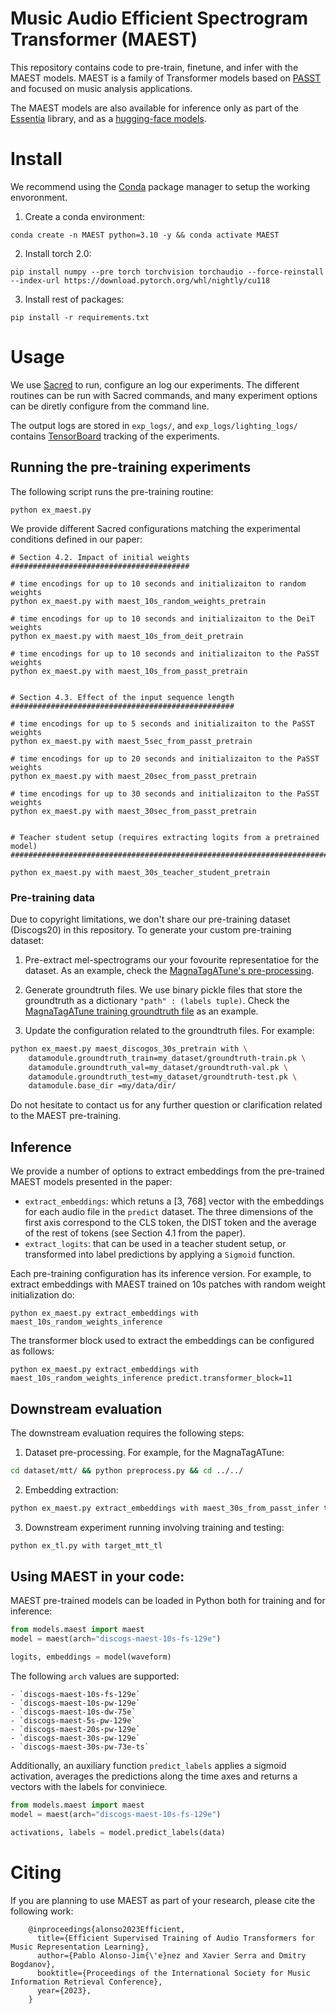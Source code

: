 # Music Audio  Efficient Spectrogram Transformer (MAEST)

This repository contains code to pre-train, finetune, and infer with the MAEST models.
MAEST is a family of Transformer models based on [PASST](https://github.com/kkoutini/PaSST) and
focused on music analysis applications.

The MAEST models are also available for inference only as part of the
[Essentia](https://essentia.upf.edu/models.html#MAEST) library, and as a [hugging-face models](todo).

# Install 

We recommend using the [Conda](https://docs.conda.io) package manager to setup the working envoronment. 


1. Create a conda environment:

```
conda create -n MAEST python=3.10 -y && conda activate MAEST
```

2. Install torch 2.0:

```
pip install numpy --pre torch torchvision torchaudio --force-reinstall --index-url https://download.pytorch.org/whl/nightly/cu118
```

3. Install rest of packages:

```
pip install -r requirements.txt
```

# Usage

We use [Sacred](https://github.com/IDSIA/sacred) to run, configure an log our experiments. 
The different routines can be run with Sacred commands, and many experiment options can be diretly
configure from the command line.

The output logs are stored in `exp_logs/`, and `exp_logs/lighting_logs/` contains
[TensorBoard](https://www.tensorflow.org/tensorboard) tracking of the experiments.

## Running the pre-training experiments

The following script runs the pre-training routine:

```
python ex_maest.py
```

We provide different Sacred configurations matching the experimental conditions defined in our
paper:

```
# Section 4.2. Impact of initial weights
########################################

# time encodings for up to 10 seconds and initializaiton to random weights
python ex_maest.py with maest_10s_random_weights_pretrain

# time encodings for up to 10 seconds and initializaiton to the DeiT weights
python ex_maest.py with maest_10s_from_deit_pretrain

# time encodings for up to 10 seconds and initializaiton to the PaSST weights
python ex_maest.py with maest_10s_from_passt_pretrain


# Section 4.3. Effect of the input sequence length
##################################################

# time encodings for up to 5 seconds and initializaiton to the PaSST weights
python ex_maest.py with maest_5sec_from_passt_pretrain

# time encodings for up to 20 seconds and initializaiton to the PaSST weights
python ex_maest.py with maest_20sec_from_passt_pretrain

# time encodings for up to 30 seconds and initializaiton to the PaSST weights
python ex_maest.py with maest_30sec_from_passt_pretrain


# Teacher student setup (requires extracting logits from a pretrained model)
############################################################################

python ex_maest.py with maest_30s_teacher_student_pretrain
```

### Pre-training data

Due to copyright limitations, we don't share our pre-training dataset (Discogs20) in this
repository.
To generate your custom pre-training dataset:

1. Pre-extract mel-spectrograms our your fovourite representatioe for the dataset. As an example, check the [MagnaTagATune's pre-processing](datasets/mtt/preprocess.py).

2. Generate groundtruth files. We use binary pickle files that store the groundtruth as a dictionary
   `"path" : (labels tuple)`. Check the [MagnaTagATune training groundtruth file](datasets/mtt/groundtruth-train.pk) as an example.

3. Update the configuration related to the groundtruth files. For example:

```bash
python ex_maest.py maest_discogos_30s_pretrain with \
    datamodule.groundtruth_train=my_dataset/groundtruth-train.pk \
    datamodule.groundtruth_val=my_dataset/groundtruth-val.pk \
    datamodule.groundtruth_test=my_dataset/groundtruth-test.pk \
    datamodule.base_dir =my/data/dir/
```

Do not hesitate to  contact us for any further question or clarification related to the MAEST pre-training.

## Inference

We provide a number of options to extract embeddings from the pre-trained MAEST models presented in
the paper:

- `extract_embeddings`: which retuns a [3, 768] vector with the embeddings for each audio file in
  the `predict` dataset. The three dimensions of the first axis correspond to the CLS token, the
  DIST token and the average of the rest of tokens (see Section 4.1 from the paper). 
- `extract_logits`: that can be used in a teacher student setup, or transformed into label
  predictions by applying a `Sigmoid` function.

Each pre-training configuration has its inference version. For example, to extract embeddings
with MAEST trained on 10s patches with random weight initialization do:

```
python ex_maest.py extract_embeddings with maest_10s_random_weights_inference
```

The transformer block used to extract the embeddings can be configured as follows:

```
python ex_maest.py extract_embeddings with maest_10s_random_weights_inference predict.transformer_block=11
```

## Downstream evaluation

The downstream evaluation requires the following steps:

1. Dataset pre-processing. For example, for the MagnaTagATune:

```bash
cd dataset/mtt/ && python preprocess.py && cd ../../
```

2. Embedding extraction:

```bash
python ex_maest.py extract_embeddings with maest_30s_from_passt_infer target_mtt
```

3. Downstream experiment running involving training and testing:

```bash
python ex_tl.py with target_mtt_tl
```

## Using MAEST in your code:

MAEST pre-trained models can be loaded in Python both for training and for inference:

```python
from models.maest import maest
model = maest(arch="discogs-maest-10s-fs-129e")

logits, embeddings = model(waveform)
```

The following `arch` values are supported:

    - `discogs-maest-10s-fs-129e`
    - `discogs-maest-10s-pw-129e`
    - `discogs-maest-10s-dw-75e`
    - `discogs-maest-5s-pw-129e`
    - `discogs-maest-20s-pw-129e`
    - `discogs-maest-30s-pw-129e`
    - `discogs-maest-30s-pw-73e-ts`

Additionally, an auxiliary function `predict_labels` applies a sigmoid activation, averages the predictions along the time axes and returns a vectors with the labels for conviniece.

```python
from models.maest import maest
model = maest(arch="discogs-maest-10s-fs-129e")

activations, labels = model.predict_labels(data)
```

# Citing
If you are planning to use MAEST as part of your research, please cite the following work:

```
    @inproceedings{alonso2023Efficient,
      title={Efficient Supervised Training of Audio Transformers for Music Representation Learning},
      author={Pablo Alonso-Jim{\'e}nez and Xavier Serra and Dmitry Bogdanov},
      booktitle={Proceedings of the International Society for Music Information Retrieval Conference},
      year={2023},
    }
```

